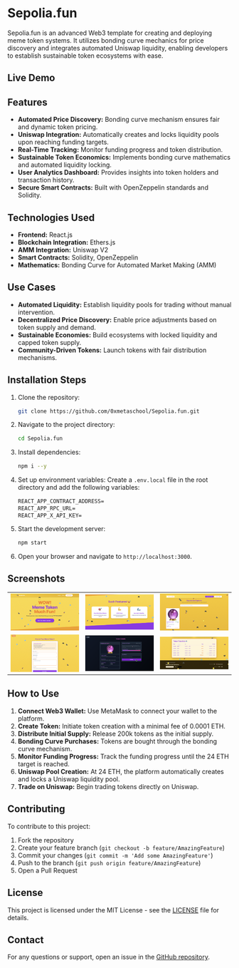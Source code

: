 # Sepolia.fun

Sepolia.fun is an advanced Web3 template for creating and deploying meme token systems. It utilizes bonding curve mechanics for price discovery and integrates automated Uniswap liquidity, enabling developers to establish sustainable token ecosystems with ease.

## Live Demo


## Features

- **Automated Price Discovery:** Bonding curve mechanism ensures fair and dynamic token pricing.
- **Uniswap Integration:** Automatically creates and locks liquidity pools upon reaching funding targets.
- **Real-Time Tracking:** Monitor funding progress and token distribution.
- **Sustainable Token Economics:** Implements bonding curve mathematics and automated liquidity locking.
- **User Analytics Dashboard:** Provides insights into token holders and transaction history.
- **Secure Smart Contracts:** Built with OpenZeppelin standards and Solidity.

## Technologies Used

- **Frontend:** React.js
- **Blockchain Integration:** Ethers.js
- **AMM Integration:** Uniswap V2
- **Smart Contracts:** Solidity, OpenZeppelin
- **Mathematics:** Bonding Curve for Automated Market Making (AMM)

## Use Cases

- **Automated Liquidity:** Establish liquidity pools for trading without manual intervention.
- **Decentralized Price Discovery:** Enable price adjustments based on token supply and demand.
- **Sustainable Economies:** Build ecosystems with locked liquidity and capped token supply.
- **Community-Driven Tokens:** Launch tokens with fair distribution mechanisms.

## Installation Steps

1. Clone the repository:
    ```bash
    git clone https://github.com/0xmetaschool/Sepolia.fun.git
    ```

2. Navigate to the project directory:
    ```bash
    cd Sepolia.fun
    ```

3. Install dependencies:
    ```bash
    npm i --y
    ```

4. Set up environment variables:
    Create a `.env.local` file in the root directory and add the following variables:
    ```env
    REACT_APP_CONTRACT_ADDRESS=
    REACT_APP_RPC_URL=
    REACT_APP_X_API_KEY=
    ```

5. Start the development server:
    ```bash
    npm start
    ```

6. Open your browser and navigate to `http://localhost:3000`.








## Screenshots
<table>
  <tr>
    <td><img src="https://github.com/0xmetaschool/Sepolia.fun/blob/main/public/Sepolia.fun-web3-template-Landing-Page.png" alt="Screenshot 4" width="400"></td>
    <td><img src="https://github.com/0xmetaschool/Sepolia.fun/blob/main/public/Sepolia.fun-web3-template-Landing-features.png" alt="Screenshot 1" width="400"></td>
    <td><img src="https://github.com/0xmetaschool/Sepolia.fun/blob/main/public/Sepolia.fun-web3-template-Explorer.png" alt="Screenshot 2" width="400"></td>
  </tr>

<tr>
    <td><img src="https://github.com/0xmetaschool/Sepolia.fun/blob/main/public/Sepolia.fun-web3-template-Create-Meme-coin.png" alt="Screenshot 4" width="400"></td>
    <td><img src="https://github.com/0xmetaschool/Sepolia.fun/blob/main/public/Sepolia.fun-web3-template-Coin-Info.png" alt="Screenshot 1" width="400"></td>
    <td><img src="https://github.com/0xmetaschool/Sepolia.fun/blob/main/public/Sepolia.fun-web3-template-Coin-Info1.png" alt="Screenshot 2" width="400"></td>
  </tr>
</table>




## How to Use

1. **Connect Web3 Wallet:** Use MetaMask to connect your wallet to the platform.
2. **Create Token:** Initiate token creation with a minimal fee of 0.0001 ETH.
3. **Distribute Initial Supply:** Release 200k tokens as the initial supply.
4. **Bonding Curve Purchases:** Tokens are bought through the bonding curve mechanism.
5. **Monitor Funding Progress:** Track the funding progress until the 24 ETH target is reached.
6. **Uniswap Pool Creation:** At 24 ETH, the platform automatically creates and locks a Uniswap liquidity pool.
7. **Trade on Uniswap:** Begin trading tokens directly on Uniswap.

## Contributing

To contribute to this project:

1. Fork the repository
2. Create your feature branch (`git checkout -b feature/AmazingFeature`)
3. Commit your changes (`git commit -m 'Add some AmazingFeature'`)
4. Push to the branch (`git push origin feature/AmazingFeature`)
5. Open a Pull Request

## License

This project is licensed under the MIT License - see the [LICENSE](LICENSE) file for details.

## Contact

For any questions or support, open an issue in the [GitHub repository](https://github.com/0xmetaschool/Sepolia.fun/issues).

